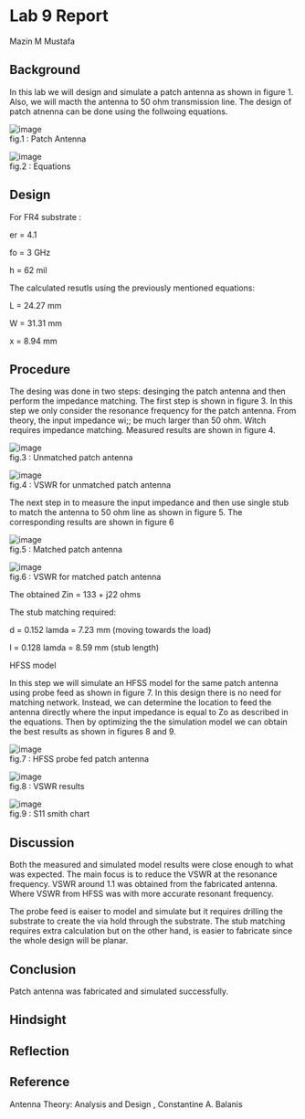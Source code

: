

# Lab 9 Report
Mazin M Mustafa 

## Background

In this lab we will design and simulate a patch antenna as shown in figure 1. Also, we will macth the antenna to 50 ohm transmission line. The design of patch atnenna can be done using the follwoing equations.


![image](https://github.com/CourseReps/ECEN452-Spring2016/blob/master/Students/Mazin-M-Mustafa/Lab9/p1.png) <br>
fig.1 : Patch Antenna


![image](https://github.com/CourseReps/ECEN452-Spring2016/blob/master/Students/Mazin-M-Mustafa/Lab9/eqt.png) <br>
fig.2 : Equations


## Design

For FR4 substrate :

er = 4.1

fo = 3 GHz

h = 62 mil


The calculated resutls using the previously mentioned equations:

L = 24.27 mm

W = 31.31 mm

x = 8.94 mm


## Procedure

The desing was done in two steps: desinging the patch antenna and then perform the impedance matching. The first step is shown in figure 3. In this step we only consider the resonance frequency for the patch antenna. From theory, the input impedance wi;; be much larger than 50 ohm. Witch requires impedance matching. Measured results are shown in figure 4.

![image](https://github.com/CourseReps/ECEN452-Spring2016/blob/master/Students/Mazin-M-Mustafa/Lab9/antenna1.png) <br>
fig.3 : Unmatched patch antenna


![image](https://github.com/CourseReps/ECEN452-Spring2016/blob/master/Students/Mazin-M-Mustafa/Lab9/unmatched.png) <br>
fig.4 : VSWR for unmatched patch antenna


The next step in to measure the input impedance and then use single stub to match the antenna to 50 ohm line as shown in figure 5. The corresponding results are shown in figure 6


![image](https://github.com/CourseReps/ECEN452-Spring2016/blob/master/Students/Mazin-M-Mustafa/Lab9/antenna2.png) <br>
fig.5 : Matched patch antenna


![image](https://github.com/CourseReps/ECEN452-Spring2016/blob/master/Students/Mazin-M-Mustafa/Lab9/matched.png) <br>
fig.6 : VSWR for matched patch antenna


The obtained Zin = 133 + j22 ohms

The stub matching required:

d = 0.152 lamda = 7.23 mm (moving towards the load)

l = 0.128 lamda = 8.59 mm (stub length)


HFSS model

In this step we will simulate an HFSS model for the same patch antenna using probe feed as shown in figure 7. In this design there is no need for matching network. Instead, we can determine the location to feed the antenna directly where the input impedance is equal to Zo as described in the equations. Then by optimizing the the simulation model we can obtain the best results as shown in figures 8 and 9.


![image](https://github.com/CourseReps/ECEN452-Spring2016/blob/master/Students/Mazin-M-Mustafa/Lab9/hfss.png) <br>
fig.7 : HFSS probe fed patch antenna


![image](https://github.com/CourseReps/ECEN452-Spring2016/blob/master/Students/Mazin-M-Mustafa/Lab9/VSWRHFSS.png) <br>
fig.8 : VSWR results


![image](https://github.com/CourseReps/ECEN452-Spring2016/blob/master/Students/Mazin-M-Mustafa/Lab9/smith.png) <br>
fig.9 : S11 smith chart


## Discussion

Both the measured and simulated model results were close enough to what was expected. The main focus is to reduce the VSWR at the resonance frequency. VSWR around 1.1 was obtained from the fabricated antenna. Where VSWR from HFSS was  with more accurate resonant frequency.

The probe feed is eaiser to model and simulate but it requires drilling the substrate to create the via hold through the substrate. The stub matching requires extra calculation but on the other hand, is easier to fabricate since the whole design will be planar.

## Conclusion

Patch antenna was fabricated and simulated successfully.

## Hindsight

## Reflection

## Reference

Antenna Theory: Analysis and Design , Constantine A. Balanis



